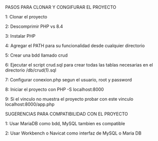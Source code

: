 PASOS PARA CLONAR Y CONGIFURAR EL PROYECTO

1: Clonar el proyecto

2: Descomprimir PHP vs 8.4

3: Instalar PHP

4: Agregar el PATH para su funcionalidad desde cualquier directorio

5: Crear una bdd llamado crud

6: Ejecutar el script crud.sql para crear todas las tablas necesarias en el directorio /db/crud(1).sql

7: Configurar conexion.php segun el usuario, root y password

8: Iniciar el proyecto con 
    PHP -S localhost:8000 

9: Si el vinculo no muestra el proyecto probar con este vinculo localhost:8000/app.php


SUGERENCIAS PARA COMPATIBILIDAD CON EL PROYECTO

1: Usar MariaDB como bdd, MySQL tambien es compatible

2: Usar Workbench o Navicat como interfaz de MySQL o Maria DB